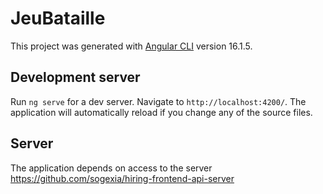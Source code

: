 # JeuBataille

This project was generated with [Angular CLI](https://github.com/angular/angular-cli) version 16.1.5.

## Development server

Run `ng serve` for a dev server. Navigate to `http://localhost:4200/`. The application will automatically reload if you change any of the source files.

## Server

The application depends on access to the server https://github.com/sogexia/hiring-frontend-api-server


